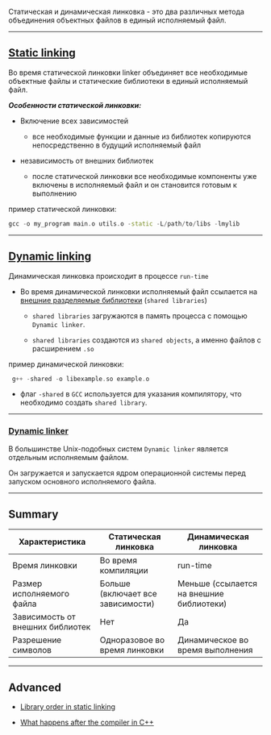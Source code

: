 
Статическая и динамическая линковка - это два различных метода объединения объектных файлов в единый исполняемый файл.

---
## [Static linking](https://ayandas.me/blogs/2019-01-03-linking-in-c++.html#static-linking)

Во время статической линковки linker объединяет все необходимые объектные файлы и статические библиотеки в единый исполняемый файл.


***Особенности статической линковки:***

- Включение всех зависимостей
	
	- все необходимые функции и данные из библиотек копируются непосредственно в будущий исполняемый файл

- независимость от внешних библиотек

	- после статической линковки все необходимые компоненты уже включены в исполняемый файл и он становится готовым к выполнению


пример статической линковки:

``` c++
gcc -o my_program main.o utils.o -static -L/path/to/libs -lmylib
```


---
## [Dynamic linking](https://ayandas.me/blogs/2019-01-03-linking-in-c++.html#dynamic-linking)

Динамическая линковка происходит в процессе `run-time`

- Во время динамической линковки исполняемый файл ссылается на [внешние разделяемые библиотеки](https://en.wikipedia.org/wiki/Shared_library) (`shared libraries`)

	- `shared libraries` загружаются в память процесса с помощью `Dynamic linker`.

	- `shared libraries` создаются  из `shared objects`, а именно файлов с расширением `.so`


пример динамической линковки:

``` c++
 g++ -shared -o libexample.so example.o
```

- флаг `-shared` в `GCC` используется для указания компилятору, что необходимо создать `shared library`.

---
### [Dynamic linker](https://en.wikipedia.org/wiki/Dynamic_linker)

В большинстве Unix-подобных систем `Dynamic linker` является отдельным исполняемым файлом.

Он загружается и запускается ядром операционной системы перед запуском основного исполняемого файла.

---
## Summary

| Характеристика                   | Статическая линковка              | Динамическая линковка                    |
| -------------------------------- | --------------------------------- | ---------------------------------------- |
| Время линковки                   | Во время компиляции               | run-time                                 |
| Размер исполняемого файла        | Больше (включает все зависимости) | Меньше (ссылается на внешние библиотеки) |
| Зависимость от внешних библиотек | Нет                               | Да                                       |
| Разрешение символов              | Одноразовое во время линковки     | Динамическое во время выполнения         |


---

## Advanced 

- [Library order in static linking](https://eli.thegreenplace.net/2013/07/09/library-order-in-static-linking)
  
- [What happens after the compiler in C++](https://www.youtube.com/watch?v=h4s891KVN80)
